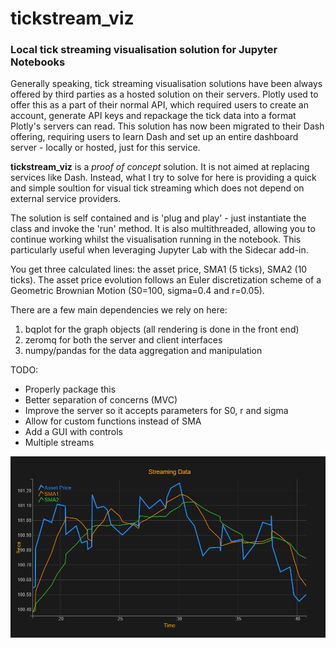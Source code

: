 # tickstream_viz
### Local tick streaming visualisation solution for Jupyter Notebooks

Generally speaking, tick streaming visualisation solutions have been always offered by third parties as a hosted solution on their servers. Plotly used to offer this as a part of their normal API, which required users to create an account, generate API keys and repackage the tick data into a format Plotly's servers can read. This solution has now been migrated to their Dash offering, requiring users to learn Dash and set up an entire dashboard server - locally or hosted, just for this service.

__tickstream_viz__ is a *proof of concept* solution. It is not aimed at replacing services like Dash. Instead, what I try to solve for here is providing a quick and simple soultion for visual tick streaming which does not depend on external service providers. 

The solution is self contained and is 'plug and play' - just instantiate the class and invoke the 'run' method. It is also multithreaded, allowing you to continue working whilst the visualisation running in the notebook. This particularly useful when leveraging Jupyter Lab with the Sidecar add-in. 

You get three calculated lines: the asset price, SMA1 (5 ticks), SMA2 (10 ticks). The asset price evolution follows an Euler discretization scheme of a Geometric Brownian Motion (S0=100, sigma=0.4 and r=0.05).

There are a few main dependencies we rely on here:

1. bqplot for the graph objects (all rendering is done in the front end)
2. zeromq for both the server and client interfaces
3. numpy/pandas for the data aggregation and manipulation

TODO:

* Properly package this
* Better separation of concerns (MVC)
* Improve the server so it accepts parameters for S0, r and sigma
* Allow for custom functions instead of SMA
* Add a GUI with controls
* Multiple streams


![tickstream_viz](tickstream_viz.PNG)


